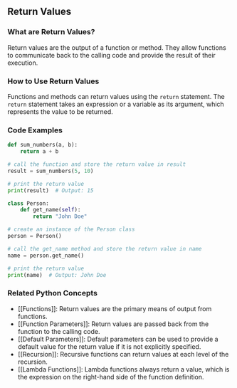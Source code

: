 ## Return Values

### What are Return Values?
Return values are the output of a function or method. They allow functions to communicate back to the calling code and provide the result of their execution.

### How to Use Return Values
Functions and methods can return values using the `return` statement. The `return` statement takes an expression or a variable as its argument, which represents the value to be returned.

### Code Examples
```python
def sum_numbers(a, b):
    return a + b

# call the function and store the return value in result
result = sum_numbers(5, 10)

# print the return value
print(result)  # Output: 15
```

```python
class Person:
    def get_name(self):
        return "John Doe"

# create an instance of the Person class
person = Person()

# call the get_name method and store the return value in name
name = person.get_name()

# print the return value
print(name)  # Output: John Doe
```

### Related Python Concepts

- [[Functions]]: Return values are the primary means of output from functions.
- [[Function Parameters]]: Return values are passed back from the function to the calling code.
- [[Default Parameters]]: Default parameters can be used to provide a default value for the return value if it is not explicitly specified.
- [[Recursion]]: Recursive functions can return values at each level of the recursion.
- [[Lambda Functions]]: Lambda functions always return a value, which is the expression on the right-hand side of the function definition.
